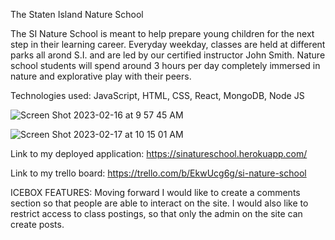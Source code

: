 The Staten Island Nature School
  
  
The SI Nature School is meant to help prepare young children for the next step in their learning career. Everyday weekday, classes are held at different parks all arond S.I. and are led by our certified instructor John Smith. Nature school students will spend around 3 hours per day completely immersed in nature and explorative play with their peers.




Technologies used: JavaScript, HTML, CSS, React, MongoDB, Node JS


![Screen Shot 2023-02-16 at 9 57 45 AM](https://user-images.githubusercontent.com/118827974/219681603-2e61b391-a7c4-4afb-90a8-1b562e3cf408.png)

![Screen Shot 2023-02-17 at 10 15 01 AM](https://user-images.githubusercontent.com/118827974/219692945-dd872748-1570-45c2-870e-344d57cb5a8d.png)



Link to my deployed application:
https://sinatureschool.herokuapp.com/


Link to my trello board:
https://trello.com/b/EkwUcg6g/si-nature-school


ICEBOX FEATURES:
Moving forward I would like to create a comments section so that people are able to interact on the site. I would also like to restrict access to class postings, so that only the admin on the site can create posts.
